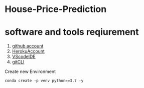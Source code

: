 # House-Price-Prediction

# software and tools reqiurement

1. [github account](https://github.com/vimalkantht)
2. [HerokuAccount](https://heroku.com)
3. [VScodeIDE](http://code.siualstudio.com/)
3. [gitCLI]()


Create new Environment 

```
conda create -p venv python==3.7 -y
```